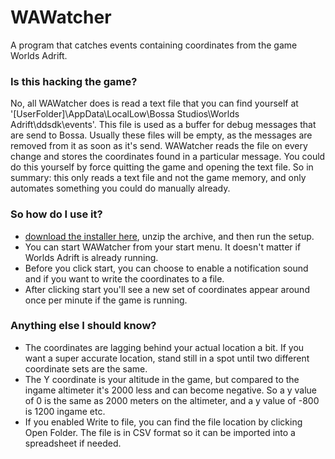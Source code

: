 # WAWatcher
A program that catches events containing coordinates from the game Worlds Adrift.

### Is this hacking the game?
No, all WAWatcher does is read a text file that you can find yourself at '[UserFolder]\AppData\LocalLow\Bossa Studios\Worlds Adrift\ddsdk\events'. This file is used as a buffer for debug messages that are send to Bossa. Usually these files will be empty, as the messages are removed from it as soon as it's send. WAWatcher reads the file on every change and stores the coordinates found in a particular message. You could do this yourself by force quitting the game and opening the text file.
So in summary: this only reads a text file and not the game memory, and only automates something you could do manually already.

### So how do I use it?
- [download the installer here](https://github.com/Jerodar/WAWatcher/raw/master/WAWatcher.zip), unzip the archive, and then run the setup.
- You can start WAWatcher from your start menu. It doesn't matter if Worlds Adrift is already running.
- Before you click start, you can choose to enable a notification sound and if you want to write the coordinates to a file.
- After clicking start you'll see a new set of coordinates appear around once per minute if the game is running.

### Anything else I should know?
- The coordinates are lagging behind your actual location a bit. If you want a super accurate location, stand still in a spot until two different coordinate sets are the same.
- The Y coordinate is your altitude in the game, but compared to the ingame altimeter it's 2000 less and can become negative. So a y value of 0 is the same as 2000 meters on the altimeter, and a y value of -800 is 1200 ingame etc.
- If you enabled Write to file, you can find the file location by clicking Open Folder. The file is in CSV format so it can be imported into a spreadsheet if needed.
